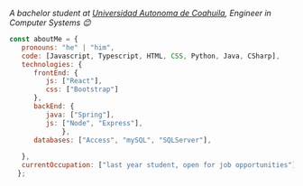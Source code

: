 <p><em>A bachelor student at <a href="https://hogent.be">Universidad Autonoma de Coahuila</a>, Engineer in Computer Systems 😊</br>
</em></p>


```javascript
const aboutMe = {
   pronouns: "he" | "him",
   code: [Javascript, Typescript, HTML, CSS, Python, Java, CSharp],
   technologies: {
      frontEnd: {
         js: ["React"],
         css: ["Bootstrap"]
      },
      backEnd: {
         java: ["Spring"],
         js: ["Node", "Express"],
             },
      databases: ["Access", "mySQL", "SQLServer"],
      
   },
   currentOccupation: ["last year student, open for job opportunities"],
  };
```
